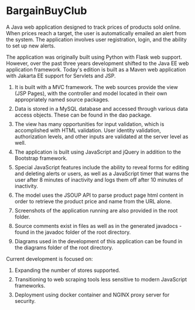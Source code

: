 # BargainBuyClub

A Java web application designed to track prices of products sold online. When prices reach a target, the user is
automatically emailed an alert from the system. The application involves user registration, login, and the ability to
set up new alerts.

The application was originally built using Python with Flask web support. However, over the past three years development
shifted to the Java EE web application framework. Today's edition is built as a Maven web application with Jakarta EE
support for Servlets and JSP.

<ol>
<li style="margin-bottom: 8px">It is built with a MVC framework. The web sources provide the view (JSP Pages), with the controller and model located in their own appropriately named source packages.</li>
<li style="margin-bottom: 8px">Data is stored in a MySQL database and accessed through various data access objects.  These can be found in the dao package.</li>
<li style="margin-bottom: 8px">The view has many opportunities for input validation, which is accomplished with HTML validation. User identity validation, authorization levels, and other inputs are validated at the server level as well. </li>
<li style="margin-bottom: 8px">The application is built using JavaScript and jQuery in addition to the Bootstrap framework.</li>
<li style="margin-bottom: 8px">Special JavaScript features include the ability to reveal forms for editing and deleting alerts or users, as well as
   a JavaScript timer that warns the user after 8 minutes of inactivity and logs them off after 10 minutes of
   inactivity.</li>
<li style="margin-bottom: 8px">The model uses the JSOUP API to parse product page html content in order to retrieve the product price and name from
   the URL alone.</li>
<li style="margin-bottom: 8px">Screenshots of the application running are also provided in the root folder.</li>
<li style="margin-bottom: 8px">Source comments exist in files as well as in the generated javadocs - found in the javadoc folder of the root directory.</li>
<li style="margin-bottom: 8px">Diagrams used in the development of this application can be found in the diagrams folder of the root directory.</li>
</ol>

Current development is focused on:

<ol>
<li style="margin-bottom: 8px">Expanding the number of stores supported.</li>
<li style="margin-bottom: 8px">Transitioning to web scraping tools less sensitive to modern JavaScript frameworks.</li>
<li style="margin-bottom: 8px">Deployment using docker container and NGINX proxy server for security.</li>
</ol>

